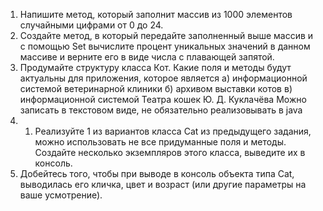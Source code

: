 1. Напишите метод, который заполнит массив из 1000 элементов случайными цифрами от 0 до 24.
2. Создайте метод, в который передайте заполненный выше массив и с помощью Set вычислите процент уникальных значений в данном массиве и верните его в виде числа с плавающей запятой.
3. Продумайте структуру класса Кот. Какие поля и методы будут актуальны для приложения, которое является
   а) информационной системой ветеринарной клиники
   б) архивом выставки котов
   в) информационной системой Театра кошек Ю. Д. Куклачёва
   Можно записать в текстовом виде, не обязательно реализовывать в java
4. 1. Реализуйте 1 из вариантов класса Cat из предыдущего задания, можно использовать не все придуманные поля и методы. Создайте несколько экземпляров этого класса, выведите их в консоль.
2. Добейтесь того, чтобы при выводе в консоль объекта типа Cat, выводилась его кличка, цвет и возраст (или другие параметры на ваше усмотрение).